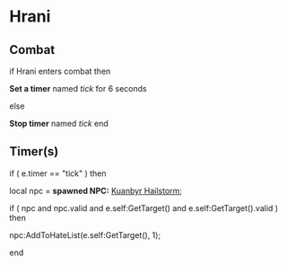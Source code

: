 # Hrani
## Combat

if  Hrani enters combat  then


**Set a timer** named *tick* for 6 seconds

else


**Stop timer** named *tick*
end

## Timer(s)

if ( e.timer == "tick" ) then


local npc = **spawned NPC:**  [Kuanbyr Hailstorm](/npc/209061); 


if ( npc and npc.valid and e.self:GetTarget() and e.self:GetTarget().valid ) then



npc:AddToHateList(e.self:GetTarget(), 1);

end
